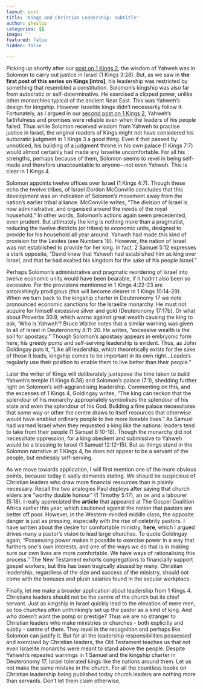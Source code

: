 ```yaml
---
layout: post
title: 'Kings and Christian Leadership: subtitle'
author: gheslop
categories: []
image: ''
featured: false
hidden: false

---
```

Picking up shortly after our [post on 1 Kings 2](https://rekindle.co.za/content/2019-11-28-kings-and-christian-leadership-church-politics "Church Politics"), the wisdom of Yahweh was in Solomon to carry out justice in Israel (1 Kings 3:28). But, as we saw in **the first post of this series on Kings \[intro\]**, his leadership was restricted by something that resembled a constitution. Solomon’s kingship was also far from autocratic or self-determinative. He exercised a clipped power, unlike other monarchies typical of the ancient Near East. This was Yahweh’s design for kingship. However Israelite kings didn’t necessarily follow it. Fortunately, as I argued in our [second post on 1 Kings 2](https://rekindle.co.za/content/2019-12-10-kings-and-christian-leadership-god-builds-his-church "God Builds His Church"), Yahweh’s faithfulness and promises were reliable even when the leaders of his people failed. Thus while Solomon received wisdom from Yahweh to practise justice in Israel, the original readers of Kings might not have considered his autocratic judgment in 1 Kings 3 a good thing. Even if that passed by unnoticed, his building of a judgment throne in his own palace (1 Kings 7:7) would almost certainly had made any Israelite uncomfortable. For all his strengths, perhaps because of them, Solomon seems to revel in being self-made and therefore unaccountable to anyone—not even Yahweh. This is clear in 1 Kings 4.

Solomon appoints twelve offices over Israel (1 Kings 4:7). Though these echo the twelve tribes, of Israel Gordon McConville concludes that this development was an indication of Solomon’s movement away from the nation’s earlier tribal alliance. McConville writes, “The division of Israel is now administrative, and organised around the needs of the royal household.” In other words, Solomon’s actions again seem precedented, even prudent. But ultimately the king is nothing more than a pragmatist, reducing the twelve districts (or tribes) to economic units, designed to provide for his household all year around. Yahweh had made this kind of provision for the Levites (see Numbers 18). However, the nation of Israel was not established to provide for her king. In fact, 2 Samuel 5:12 expresses a stark opposite, “David knew that Yahweh had established him as king over Israel, and that he had exalted his kingdom for the sake of his people Israel.”

Perhaps Solomon’s administrative and pragmatic reordering of Israel into twelve economic units would have been bearable, if it hadn’t also been so excessive. For the provisions mentioned in 1 Kings 4:22-23 are astonishingly prodigious (this will become clearer in 1 Kings 10:14-29). When we turn back to the kingship charter in Deuteronomy 17 we note pronounced economic sanctions for the Israelite monarchy. He must not acquire for himself excessive silver and gold (Deuteronomy 17:17b). Or what about Proverbs 30:9, which warns against great wealth causing the king to ask, ‘Who is Yahweh’? Bruce Waltke notes that a similar warning was given to all of Israel in Deuteronomy 8:11-20. He writes, “excessive wealth is the soil for apostasy.” Though Solomon’s apostasy appears in embryonic form here, his greedy pomp and self-serving leadership is evident. Thus, as John Goldingay puts it, “Like all leadership, which theoretically exists for the sake of those it leads, kingship comes to be important in its own right…Leaders regularly use their position to enable them to live better than their people.”

Later the writer of Kings will deliberately juxtapose the time taken to build Yahweh’s temple (1 Kings 6:38) and Solomon’s palace (7:1), shedding further light on Solomon’s self-aggrandising leadership. Commenting on this, and the excesses of 1 Kings 4, Goldingay writes, “The king can reckon that the splendour of his monarchy appropriately symbolises the splendour of his state and even the splendour of his God. Building a fine palace necessitates that some way or other the centre draws to itself resources that otherwise would have enabled ordinary people to live more liveable lives.” As Samuel had warned Israel when they requested a king like the nations: leaders tend to take from their people (1 Samuel 8:10-18). Though the monarchy did not necessitate oppression, for a king obedient and submissive to Yahweh would be a blessing to Israel (1 Samuel 12:12-15). But as things stand in the Solomon narrative at 1 Kings 4, he does not appear to be a servant of the people, but endlessly self-serving.

As we move towards application, I will first mention one of the more obvious points, because today it sadly demands stating. We should be suspicious of Christian leaders who draw more financial resources than is plainly necessary. Recall the two analogies Paul deploys after saying that church elders are “worthy double honour” (1 Timothy 5:17), an ox and a labourer (5:18). I really appreciated the **article** that appeared at The Gospel Coalition Africa earlier this year, which cautioned against the notion that pastors are better off poor. However, in the Western-minded middle class, the opposite danger is just as pressing, especially with the rise of celebrity pastors. I have written about the desire for comfortable ministry, **here**, which I argued drives many a pastor’s vision to lead large churches. To quote Goldingay again, “Possessing power makes it possible to exercise power in a way that furthers one's own interests, and one of the ways we do that is in making sure our own lives are more comfortable. We have ways of rationalising this process.” The New Testament exhorts congregations to financially support gospel workers, but this has been tragically abused by many. Christian leadership, regardless of the size and success of the ministry, should not come with the bonuses and plush salaries found in the secular workplace.

Finally, let me make a broader application about leadership from 1 Kings 4. Christians leaders should not be the centre of the church but its chief servant. Just as kingship in Israel quickly lead to the elevation of mere men, so too churches often unthinkingly set up the pastor as a kind of king. And who doesn’t want the pomp or prestige? Thus we are no stranger to Christian leaders who make ministries or churches - both explicitly and subtly - centre of them. They revel in the recognition and perhaps like Solomon can justify it. But for all the leadership responsibilities possessed and exercised by Christian leaders, the Old Testament teaches us that not even Israelite monarchs were meant to stand above the people. Despite Yahweh’s repeated warnings in 1 Samuel and the kingship charter in Deuteronomy 17, Israel tolerated kings like the nations around them. Let us not make the same mistake in the church. For all the countless books on Christian leadership being published today church leaders are nothing more than servants. Don’t let them claim otherwise.